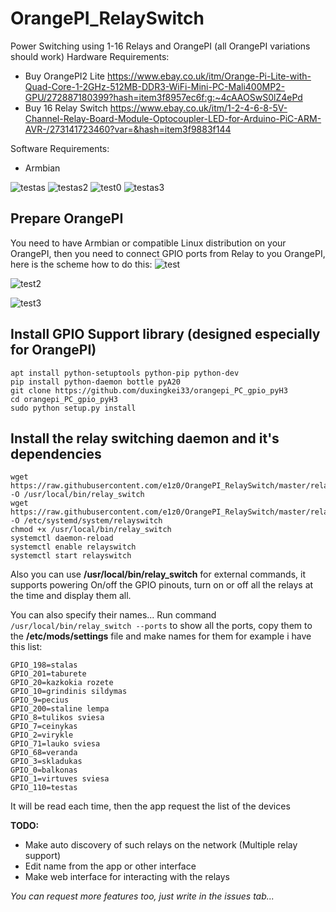 # OrangePI_RelaySwitch
Power Switching using 1-16 Relays and OrangePI (all OrangePI variations should work)
Hardware Requirements:
* Buy OrangePI2 Lite https://www.ebay.co.uk/itm/Orange-Pi-Lite-with-Quad-Core-1-2GHz-512MB-DDR3-WiFi-Mini-PC-Mali400MP2-GPU/272887180399?hash=item3f8957ec6f:g:~4cAAOSwS0lZ4ePd
* Buy 16 Relay Switch https://www.ebay.co.uk/itm/1-2-4-6-8-5V-Channel-Relay-Board-Module-Optocoupler-LED-for-Arduino-PiC-ARM-AVR-/273141723460?var=&hash=item3f9883f144

Software Requirements:
* Armbian

![testas](/IMG_20180711_143803.jpg) ![testas2](IMG_20180711_143815.jpg)
![test0](/IMG_20180714_231605.jpg)
![testas3](/android_app_pic.png)


## Prepare OrangePI
You need to have Armbian or compatible Linux distribution on your OrangePI, then you need to connect GPIO ports from Relay to you OrangePI, here is the scheme how to do this:
![test](/orangepi_pins.png)


![test2](/OPiLite_pinout.jpg)

![test3](/IMG_20180714_205435.jpg)


## Install GPIO Support library (designed especially for OrangePI)
```
apt install python-setuptools python-pip python-dev
pip install python-daemon bottle pyA20
git clone https://github.com/duxingkei33/orangepi_PC_gpio_pyH3
cd orangepi_PC_gpio_pyH3
sudo python setup.py install
```

## Install the relay switching daemon and it's dependencies
```
wget https://raw.githubusercontent.com/e1z0/OrangePI_RelaySwitch/master/relay_switch -O /usr/local/bin/relay_switch
wget https://raw.githubusercontent.com/e1z0/OrangePI_RelaySwitch/master/relayswitch.service -O /etc/systemd/system/relayswitch
chmod +x /usr/local/bin/relay_switch
systemctl daemon-reload
systemctl enable relayswitch
systemctl start relayswitch
```
Also you can use **/usr/local/bin/relay_switch** for external commands, it supports powering On/off the GPIO pinouts, turn on or off all the relays at the time and display them all.

You can also specify their names... Run command
```/usr/local/bin/relay_switch --ports``` to show all the ports, copy them to the **/etc/mods/settings** file and make names for them for example i have this list:
```GPIO_199=monitorius 1
GPIO_198=stalas
GPIO_201=taburete
GPIO_20=kazkokia rozete
GPIO_10=grindinis sildymas
GPIO_9=pecius
GPIO_200=staline lempa
GPIO_8=tulikos sviesa
GPIO_7=ceinykas
GPIO_2=virykle
GPIO_71=lauko sviesa
GPIO_68=veranda
GPIO_3=skladukas
GPIO_0=balkonas
GPIO_1=virtuves sviesa
GPIO_110=testas
```
It will be read each time, then the app request the list of the devices

**TODO:**
* Make auto discovery of such relays on the network (Multiple relay support)
* Edit name from the app or other interface
* Make web interface for interacting with the relays

*You can request more features too, just write in the issues tab...*
